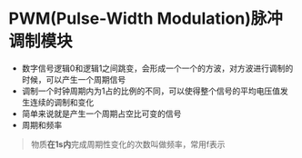 # PWM(Pulse-Width Modulation)脉冲调制模块
- 数字信号逻辑0和逻辑1之间跳变，会形成一个一个的方波，对方波进行调制的时候，可以产生一个周期信号
- 调制一个时钟周期内为1占的比例的不同，可以使得整个信号的平均电压值发生连续的调制和变化
- 简单来说就是产生一个周期占空比可变的信号
- 周期和频率
> 物质**在1s内**完成周期性变化的次数叫做频率，常用f表示